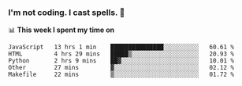 ### I'm not coding. I cast spells. 🎩

📊 **This week I spent my time on**
<!--START_SECTION:waka-->
```text
JavaScript   13 hrs 1 min    ███████████████░░░░░░░░░░   60.61 % 
HTML         4 hrs 29 mins   █████▒░░░░░░░░░░░░░░░░░░░   20.93 % 
Python       2 hrs 9 mins    ██▓░░░░░░░░░░░░░░░░░░░░░░   10.01 % 
Other        27 mins         ▓░░░░░░░░░░░░░░░░░░░░░░░░   02.12 % 
Makefile     22 mins         ▒░░░░░░░░░░░░░░░░░░░░░░░░   01.72 % 
```
<!--END_SECTION:waka-->

